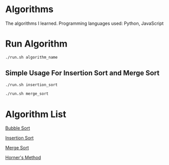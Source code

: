 # Algorithms

The algorithms I learned. Programming languages used: Python, JavaScript

# Run Algorithm

```bash
./run.sh algorithm_name
```

## Simple Usage For Insertion Sort and Merge Sort

```bash
./run.sh insertion_sort
```

```bash
./run.sh merge_sort
```

# Algorithm List

[Bubble Sort](/bubble_sort)

[Insertion Sort](/insertion_sort)

[Merge Sort](/merge_sort)

[Horner's Method](/horners_method)